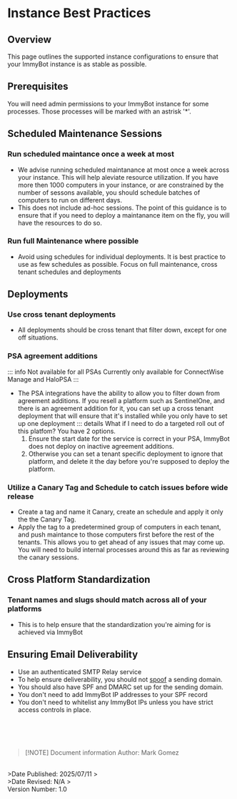 <!-- How To Template -->
# Instance Best Practices

## Overview
This page outlines the supported instance configurations to ensure that your ImmyBot instance is as stable as possible.

## Prerequisites
You will need admin permissions to your ImmyBot instance for some processes. Those processes will be marked with an astrisk '*'.

## Scheduled Maintenance Sessions
### Run scheduled maintance once a week at most
- We advise running scheduled maintanance at most once a week across your instance. This will help aleviate resource utilization. If you have more then 1000 computers in your instance, or are constrained by the number of sessons available, you should schedule batches of computers to run on different days.
- This does not include ad-hoc sessions. The point of this guidance is to ensure that if you need to deploy a maintanance item on the fly, you will have the resources to do so.
### Run full Maintenance where possible
- Avoid using schedules for individual deployments. It is best practice to use as few schedules as possible. Focus on full maintenance, cross tenant schedules and deployments

<!-- We need to add more here. Cross tenant, Cross tenant tags, and when to use individual deployments-->
## Deployments
### Use cross tenant deployments
- All deployments should be cross tenant that filter down, except for one off situations.

### PSA agreement additions

::: info Not available for all PSAs
Currently only available for ConnectWise Manage and HaloPSA
:::
- The PSA integrations have the ability to allow you to filter down from agreement additions. If you resell a platform such as SentinelOne, and there is an agreement addition for it, you can set up a cross tenant deployment that will ensure that it's installed while you only have to set up one deployment
  ::: details What if I need to do a targeted roll out of this platfom?
  You have 2 options.
  1. Ensure the start date for the service is correct in your PSA, ImmyBot does not deploy on inactive agreement additions.
  2. Otherwise you can set a tenant specific deployment to ignore that platform, and delete it the day before you're supposed to deploy the platform.

### Utilize a Canary Tag and Schedule to catch issues before wide release
- Create a tag and name it Canary, create an schedule and apply it only the the Canary Tag.
- Apply the tag to a predetermined group of computers in each tenant, and push maintance to those computers first before the rest of the tenants. This allows you to get ahead of any issues that may come up. You will need to build internal processes around this as far as reviewing the canary sessions.

## Cross Platform Standardization
### Tenant names and slugs should match across all of your platforms
- This is to help ensure that the standardization you're aiming for is achieved via ImmyBot

## Ensuring Email Deliverability



- Use an authenticated SMTP Relay service
- To help ensure deliverability, you should not [spoof](https://en.wikipedia.org/wiki/Email_spoofing) a sending domain.
- You should also have SPF and DMARC set up for the sending domain.
- You don't need to add ImmyBot IP addresses to your SPF record
- You don't need to whitelist any ImmyBot IPs unless you have strict access controls in place.


<br><br><br>
>[!NOTE] Document information
>Author: Mark Gomez
<br>
>Date Published: 2025/07/11
><br>
>Date Revised: N/A
><br>
 Version Number: 1.0